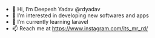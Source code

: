 - 👋 Hi, I’m Deepesh Yadav @rdyadav
- 👀 I’m interested in developing new softwares and apps
- 🌱 I’m currently learning laravel
- 📫 Reach me at https://www.instagram.com/its_mr_rd/

<!---
rdyadav/rdyadav is a ✨ special ✨ repository because its `README.md` (this file) appears on your GitHub profile.
You can click the Preview link to take a look at your changes.
--->
